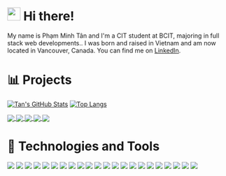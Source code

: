 # <img src="https://raw.githubusercontent.com/phamminhtan2002/phamminhtan2002/main/wave.gif" width="30px" height="30px" /> Hi there!

My name is Phạm Minh Tân and I'm a CIT student at BCIT, majoring in full stack
web developments.. I was born and raised in Vietnam and am now located in
Vancouver, Canada. You can find me on
<a href="https://www.linkedin.com/in/phamminhtan/" target="_blank" rel="noreferrer">LinkedIn</a>.

# 📊 Projects

[![Tan's GitHub Stats](https://github-readme-stats.vercel.app/api?username=phamminhtan2002&hide=issues&theme=yeblu&count_private=true&show_icons=true)](https://github.com/phamminhtan2002)
[![Top Langs](https://github-readme-stats.vercel.app/api/top-langs/?username=phamminhtan2002&theme=yeblu&layout=compact)](https://github.com/phamminhtan2002)

<a href="https://github.com/phamminhtan2002/tiktok-typescript">
  <img align="center" src="https://github-readme-stats.vercel.app/api/pin/?username=phamminhtan2002&repo=tiktok-typescript&theme=algolia" />
</a>
<a href="https://github.com/phamminhtan2002/airbnb-nextjs">
  <img align="center" src="https://github-readme-stats.vercel.app/api/pin/?username=phamminhtan2002&repo=airbnb-nextjs&theme=algolia" />
</a>
<a href="https://github.com/phamminhtan2002/twitter-blockchain">
  <img align="center" src="https://github-readme-stats.vercel.app/api/pin/?username=phamminhtan2002&repo=twitter-blockchain&theme=algolia" />
</a>
<a href="https://github.com/phamminhtan2002/secret_msg_c">
  <img align="center" src="https://github-readme-stats.vercel.app/api/pin/?username=phamminhtan2002&repo=secret_msg_c&theme=algolia" />
</a>
<a href="https://github.com/udaychhina/acit2911">
  <img align="center" src="https://github-readme-stats.vercel.app/api/pin/?username=udaychhina&repo=acit2911&theme=algolia" />
</a>

# 🔧 Technologies and Tools

![](https://img.shields.io/badge/OS-Linux-informational?style=flat&logo=linux&logoColor=white&color=2bbc8a)
![](https://img.shields.io/badge/OS-Windows_Server-informational?style=flat&logo=windows&logoColor=white&color=2bbc8a)
![](https://img.shields.io/badge/Tool-WordPress-informational?style=flat&logo=wordpress&logoColor=white&color=063971)
![](https://img.shields.io/badge/Tool-MySQL-informational?style=flat&logo=mysql&logoColor=white&color=063971)
![](https://img.shields.io/badge/Tool-Docker-informational?style=flat&logo=docker&logoColor=white&color=063971)
![](https://img.shields.io/badge/Tool-Jenkins-informational?style=flat&logo=jenkins&logoColor=white&color=063971)
![](https://img.shields.io/badge/Tool-VMware-informational?style=flat&logo=vmware&logoColor=white&color=063971)
![](https://img.shields.io/badge/Tool-Virtual_Box-informational?style=flat&logo=virtualbox&logoColor=white&color=063971)
![](https://img.shields.io/badge/Shell-Bash-informational?style=flat&logo=gnu-bash&logoColor=white&color=79553D)
![](https://img.shields.io/badge/Shell-Git-informational?style=flat&logo=git&logoColor=white&color=79553D)
![](https://img.shields.io/badge/Editor-VS_Code-informational?style=flat&logo=visualstudiocode&logoColor=white&color=3B83BD)
![](https://img.shields.io/badge/Editor-Vim-informational?style=flat&logo=vim&logoColor=white&color=3B83BD)
![](https://img.shields.io/badge/Framework-React-informational?style=flat&logo=react&logoColor=white&color=308446)
![](https://img.shields.io/badge/Framework-Next.js-informational?style=flat&logo=nextdotjs&logoColor=white&color=308446)
![](https://img.shields.io/badge/CSSFramework-TailwindCSS-informational?style=flat&logo=tailwindcss&logoColor=white&color=308446)
![](https://img.shields.io/badge/Code-TypeScript-informational?style=flat&logo=typescript&logoColor=white&color=E55137)
![](https://img.shields.io/badge/Code-JavaScript-informational?style=flat&logo=javascript&logoColor=white&color=E55137)
![](https://img.shields.io/badge/Code-HTML-informational?style=flat&logo=html5&logoColor=white&color=E55137)
![](https://img.shields.io/badge/Code-CSS-informational?style=flat&logo=css3&logoColor=white&color=E55137)
![](https://img.shields.io/badge/Code-Python-informational?style=flat&logo=python&logoColor=white&color=E55137)
![](https://img.shields.io/badge/Cloud-Digital_Ocean-informational?style=flat&logo=digitalocean&logoColor=white&color=14eb54)
![](https://img.shields.io/badge/Cloud-Amazon_Web_Services-informational?style=flat&logo=amazonaws&logoColor=white&color=14eb54)

